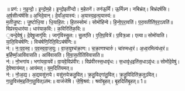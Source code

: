 

  
॥ प्रण॑:। न॒इ॒न्दो॒। इ॒न्दो॒म॒हे। इ॒न्दो॒इती॑न्दो। म॒हेतने॑। तन॑ऊ॒र्मिं। ऊ॒र्मिन्न्न। नबिभ्र॑त्। बिभ्र॑दर्षसि। अ॒र्ष॒सीत्य॑र्षसि॥ अ॒भिदे॒वान्। दे॒वाँअ॒यास्य॑:। अ॒यास्य॒इत्य॒यास्य॑:॥  
म॒तीजु॒ष्ट:। जु॒ष्टोधि॒या। धि॒याहि॒त:। हि॒तस्सोमः॑। सोमो॑हिन्वे। हि॒न्वे॒प॒रा॒वति॑। प॒रा॒वतीति॑प॒रा॒ऽवति॑॥ विप्र॑स्य॒धार॑या। धार॑याक॒वि:। क॒विरिति॑क॒वि:॥  
॒यन्दे॒वेषु॑। दे॒वेषु॒जागृ॑वि:। जागृ॑विस्सु॒त:। सु॒तए॑ति। ए॒ति॒प॒वित्रे॑। प॒वित्र॒आ। एत्या॥ सोमो॑याति। या॒ति॒विच॑र्षणि:। विच॑र्षणि॒रिति॒विऽच॑र्षणि:॥  
न॑:। न॒:प॒व॒स्व॒। प॒व॒स्व॒वा॒ज॒यु:। वा॒ज॒युश्च॑क्रा॒ण:। च॒क्रा॒णश्चारुं॑। चा॑रुमध्व॒रं। अ॒ध्व॒रमित्य॑ध्व॒रं॥ ब॒र्हिष्मॉ॒आवि॑वासति। आवि॑वासति। वि॒वा॒स॒तीति॑विवासति॥  
न॑:। नो॒भगा॑य। भगा॑यवा॒यवे॑। वा॒यवे॒विप्र॑वीर:। विप्र॑वीरस्स॒धावृ॑ध:। स॒धावृ॑ध॒इति॑स॒धाऽवृ॑ध:॥ सोमो॑दे॒वेषु॑। दे॒वेष्वाय॑मत्। आय॑मत्। य॒म॒दिति॑यमत्॥  
न॑:। नो॒अ॒द्य। अ॒द्यवसु॑त्तये। वसु॑त्तयेक्रतु॒वित्। क्र॒तु॒विद्गा॑तु॒वित्। क्र॒तु॒विदिति॑क्र॒तुऽवित्। गा॒तु॒वित्त॑म॒इति॑गा॒तु॒वित्ऽत॑म:॥ वाजं॑जेषि। जे॒षि॒श्रव॑:। श्रवो॑बृ॒हत्। बृ॒हदिति॑बृ॒हत्॥ 1॥  
